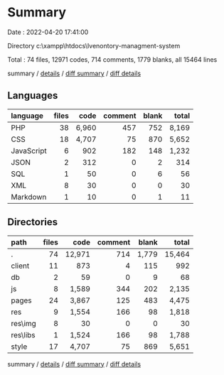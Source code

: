 # Summary

Date : 2022-04-20 17:41:00

Directory c:\xampp\htdocs\Ivenontory-managment-system

Total : 74 files,  12971 codes, 714 comments, 1779 blanks, all 15464 lines

summary / [details](details.md) / [diff summary](diff.md) / [diff details](diff-details.md)

## Languages
| language | files | code | comment | blank | total |
| :--- | ---: | ---: | ---: | ---: | ---: |
| PHP | 38 | 6,960 | 457 | 752 | 8,169 |
| CSS | 18 | 4,707 | 75 | 870 | 5,652 |
| JavaScript | 6 | 902 | 182 | 148 | 1,232 |
| JSON | 2 | 312 | 0 | 2 | 314 |
| SQL | 1 | 50 | 0 | 6 | 56 |
| XML | 8 | 30 | 0 | 0 | 30 |
| Markdown | 1 | 10 | 0 | 1 | 11 |

## Directories
| path | files | code | comment | blank | total |
| :--- | ---: | ---: | ---: | ---: | ---: |
| . | 74 | 12,971 | 714 | 1,779 | 15,464 |
| client | 11 | 873 | 4 | 115 | 992 |
| db | 2 | 59 | 0 | 9 | 68 |
| js | 8 | 1,589 | 344 | 202 | 2,135 |
| pages | 24 | 3,867 | 125 | 483 | 4,475 |
| res | 9 | 1,554 | 166 | 98 | 1,818 |
| res\img | 8 | 30 | 0 | 0 | 30 |
| res\libs | 1 | 1,524 | 166 | 98 | 1,788 |
| style | 17 | 4,707 | 75 | 869 | 5,651 |

summary / [details](details.md) / [diff summary](diff.md) / [diff details](diff-details.md)
